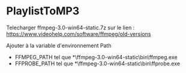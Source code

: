 # PlaylistToMP3

Telecharger ffmpeg-3.0-win64-static.7z sur le lien : https://www.videohelp.com/software/ffmpeg/old-versions

Ajouter à la variable d'environnement Path
* FFMPEG_PATH tel que *\ffmpeg-3.0-win64-static\bin\ffmpeg.exe
* FFPROBE_PATH tel que *\ffmpeg-3.0-win64-static\bin\ffprobe.exe
